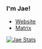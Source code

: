 ### I'm Jae!

 - [Website](https://jae.fi)
 - [Matrix](https://matrix.to/#/@me:jae.fi)

[![Jae Stats](https://github-readme-stats.vercel.app/api?username=jaedotmoe&theme=radical&count_private=true)](https://github.com/anuraghazra/github-readme-stats)
